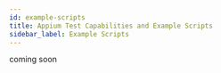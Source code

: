 ```yaml
---
id: example-scripts
title: Appium Test Capabilities and Example Scripts
sidebar_label: Example Scripts
---
```


coming soon
